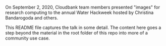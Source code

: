 On September 2, 2020, Cloudbank team members presented "images" for research computing to the annual Water Hackweek hosted by Christina Bandarogoda and others. 

This README file captures the talk in some detail. The content here goes a step beyond the material in the root folder of this repo into more of a community use case. 
